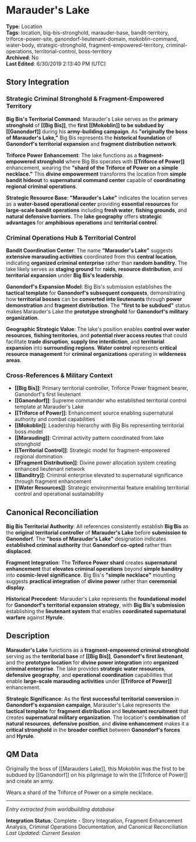 # Marauder's Lake

**Type**: Location  
**Tags**: location, big-bis-stronghold, marauder-base, bandit-territory, triforce-power-site, ganondorf-lieutenant-domain, mokoblin-command, water-body, strategic-stronghold, fragment-empowered-territory, criminal-operations, territorial-control, boss-territory  
**Archived**: No  
**Last Edited**: 6/30/2019 2:13:40 PM (UTC)

## Story Integration

### Strategic Criminal Stronghold & Fragment-Empowered Territory

**Big Bis's Territorial Command**: Marauder's Lake serves as the **primary stronghold** of **[[Big Bis]]**, the **first [[Mokoblin]] to be subdued by [[Ganondorf]]** during his **army-building campaign**. As **"originally the boss of Marauder's Lake,"** Big Bis represents the **historical foundation** of **Ganondorf's territorial expansion** and **fragment distribution network**.

**Triforce Power Enhancement**: The lake functions as a **fragment-empowered stronghold** where Big Bis operates with **[[Triforce of Power]]** enhancement, wearing the **"shard of the Triforce of Power on a simple necklace."** This **divine empowerment** transforms the location from **simple bandit hideout** to **supernatural command center** capable of **coordinating regional criminal operations**.

**Strategic Resource Base**: **"Marauder's Lake"** indicates the location serves as a **water-based operational center** providing **essential resources** for **large-scale bandit operations** including **fresh water**, **fishing grounds**, and **natural defensive barriers**. The **lake geography** offers **strategic advantages** for **amphibious operations** and **territorial control**.

### Criminal Operations Hub & Territorial Control

**Bandit Coordination Center**: The name **"Marauder's Lake"** suggests **extensive marauding activities** coordinated from this **central location**, indicating **organized criminal enterprise** rather than **random banditry**. The lake likely serves as **staging ground** for **raids**, **resource distribution**, and **territorial expansion** under **Big Bis's leadership**.

**Ganondorf's Expansion Model**: Big Bis's submission establishes the **tactical template** for **Ganondorf's subsequent conquests**, demonstrating how **territorial bosses** can be **converted into lieutenants** through **power demonstration** and **fragment distribution**. The **"first to be subdued"** status makes Marauder's Lake the **prototype stronghold** for **Ganondorf's military organization**.

**Geographic Strategic Value**: The lake's position enables **control over water resources**, **fishing territories**, and **potential river access routes** that could facilitate **trade disruption**, **supply line interdiction**, and **territorial expansion** into **surrounding regions**. **Water control** represents **critical resource management** for **criminal organizations** operating in **wilderness areas**.

### Cross-References & Military Context

- **[[Big Bis]]**: Primary territorial controller, Triforce Power fragment bearer, Ganondorf's first lieutenant
- **[[Ganondorf]]**: Supreme commander who established territorial control template at Marauder's Lake
- **[[Triforce of Power]]**: Enhancement source enabling supernatural authority and combat capabilities
- **[[Mokoblin]]**: Leadership hierarchy with Big Bis representing territorial boss model
- **[[Marauding]]**: Criminal activity pattern coordinated from lake stronghold
- **[[Territorial Control]]**: Strategic model for fragment-empowered regional domination
- **[[Fragment Distribution]]**: Divine power allocation system creating enhanced lieutenant network
- **[[Banditry]]**: Criminal enterprise elevated to supernatural significance through fragment enhancement
- **[[Water Resources]]**: Strategic environmental feature enabling territorial control and operational sustainability

## Canonical Reconciliation

**Big Bis Territorial Authority**: All references consistently establish **Big Bis** as the **original territorial controller** of **Marauder's Lake** before **submission to Ganondorf**. The **"boss of Marauder's Lake"** designation indicates **established criminal authority** that **Ganondorf co-opted** rather than **displaced**.

**Fragment Integration**: The **Triforce Power shard** creates **supernatural enhancement** that **elevates criminal operations** beyond **simple banditry** into **cosmic-level significance**. Big Bis's **"simple necklace"** mounting suggests **practical integration** of **divine power** rather than **ceremonial display**.

**Historical Precedent**: Marauder's Lake represents the **foundational model** for **Ganondorf's territorial expansion strategy**, with **Big Bis's submission** establishing the **lieutenant system** that enables **coordinated supernatural warfare** against **Hyrule**.

## Description

**Marauder's Lake** functions as a **fragment-empowered criminal stronghold** serving as the **territorial base** of **[[Big Bis]]**, **Ganondorf's first lieutenant**, and the **prototype location** for **divine power integration** into **organized criminal enterprise**. The lake provides **strategic water resources**, **defensive geography**, and **operational coordination** capabilities that enable **large-scale marauding activities** under **[[Triforce of Power]]** enhancement.

**Strategic Significance**: As the **first successful territorial conversion** in **Ganondorf's expansion campaign**, Marauder's Lake represents the **tactical template** for **fragment distribution** and **lieutenant recruitment** that creates **supernatural military organization**. The location's **combination** of **natural resources**, **defensive position**, and **divine enhancement** makes it a **critical stronghold** in the **broader conflict** between **Ganondorf's forces** and **Hyrule**.

## QM Data

Originally the boss of [[Marauders Lake]], this Mokoblin was the first to be subdued by [[Ganondorf]] on his pilgrimage to win the [[Triforce of Power]] and create an army.

Wears a shard of the Triforce of Power on a simple necklace.

---
*Entry extracted from worldbuilding database*

**Integration Status**: Complete - Story Integration, Fragment Enhancement Analysis, Criminal Operations Documentation, and Canonical Reconciliation  
*Last Updated: Current Session*

